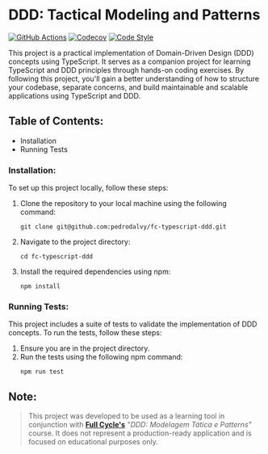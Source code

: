 # DDD: Tactical Modeling and Patterns

[![GitHub Actions][github-image]][github-url]
[![Codecov][codecov-image]][codecov-url]
[![Code Style][code-style-image]][code-style-url]

This project is a practical implementation of Domain-Driven Design (DDD) concepts using TypeScript. It serves as a
companion project for learning TypeScript and DDD principles through hands-on coding exercises. By following this
project, you'll gain a better understanding of how to structure your codebase, separate concerns, and build maintainable
and scalable applications using TypeScript and DDD.

## Table of Contents:

- Installation
- Running Tests

### Installation:

To set up this project locally, follow these steps:

1. Clone the repository to your local machine using the following command:
    ````shell
    git clone git@github.com:pedrodalvy/fc-typescript-ddd.git
    ````
2. Navigate to the project directory:
    ````shell
    cd fc-typescript-ddd
    ````
3. Install the required dependencies using npm:
    ````shell
    npm install
    ````

### Running Tests:

This project includes a suite of tests to validate the implementation of DDD concepts. To run the tests, follow these
steps:

1. Ensure you are in the project directory.
2. Run the tests using the following npm command:
    ````shell
    npm run test
    ````

## Note:

> This project was developed to be used as a learning tool in conjunction with [**Full Cycle's**](https://fullcycle.com.br)
> _"DDD: Modelagem Tática e Patterns"_ course. It does not represent a production-ready application and is focused on
> educational purposes only.

[github-image]: https://github.com/pedrodalvy/fc-typescript-ddd/workflows/ci/badge.svg
[github-url]: https://github.com/pedrodalvy/fc-typescript-ddd/actions
[codecov-image]: https://codecov.io/gh/pedrodalvy/fc-typescript-ddd/branch/main/graph/badge.svg?token=PL8X8WI9MO
[codecov-url]: https://codecov.io/gh/pedrodalvy/fc-typescript-ddd
[code-style-image]: https://img.shields.io/badge/code%20style-google-blueviolet.svg
[code-style-url]: https://github.com/google/gts
